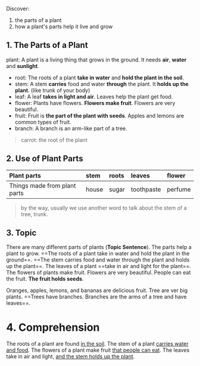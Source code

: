 
Discover:
1. the parts of a plant
2. how a plant's parts help it live and grow 

## 1. The Parts of a Plant
plant: A plant is a living thing that grows in the ground. It needs **air**, **water** and **sunlight**.
- root: The roots of a plant **take in water** and **hold the plant in the soil**.
- stem: A stem **carries** food and water **through** the plant. It **holds up the plant**. (like trunk of your body)
- leaf: A leaf **takes in light and air**. Leaves help the plant get food.
- flower: Plants have flowers. **Flowers make fruit**. Flowers are very beautiful.
- fruit: Fruit is **the part of the plant with seeds**. Apples and lemons are common types of fruit.
- branch: A branch is an arm-like part of a tree.

> carrot: the root of the plant

## 2. Use of Plant Parts
| Plant parts | stem | roots | leaves | flower 
|:--|:--|:--|:--|:---
| Things made from plant parts | house | sugar | toothpaste | perfume

> by the way, usually we use another word to talk about the stem of a tree, trunk.

## 3. Topic
There are many different parts of plants (**Topic Sentence**). The parts help a plant to grow. ==The roots of a plant take in water and hold the plant in the ground==. ==The stem carries food and water through the plant and holds up the plant==. The leaves of a plant ==take in air and light for the plant==. The flowers of plants make fruit. Flowers are very beautiful. People can eat the fruit. **The fruit holds seeds**.

Oranges, apples, lemons, and bananas are delicious fruit. Tree are ver big plants. ==Trees have branches. Branches are the arms of a tree and have leaves==.

# 4. Comprehension
The roots of a plant are found <u>in the soil</u>.
The stem of a plant <u>carries water and food</u>.
The flowers of a plant make fruit <u>that people can eat</u>.
The leaves take in air and light, <u>and the stem holds up the plant</u>.



